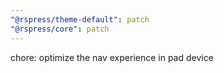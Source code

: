 ```yaml
---
"@rspress/theme-default": patch
"@rspress/core": patch
---
```


chore: optimize the nav experience in pad device
